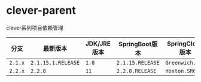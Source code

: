# clever-parent

clever系列项目依赖管理

| **分支** | **最新版本** | **JDK/JRE版本** | **SpringBoot版本** | **SpringCloud版本** |
| ------------ | ------------ | ------------ | ------------ | ------------ |
| `2.1.x` | `2.1.15.1.RELEASE` | `1.8` | `2.1.15.RELEASE` | `Greenwich.SR6` |
| `2.2.x` | `2.2.8` | `11` | `2.2.8.RELEASE` | `Hoxton.SR6` |